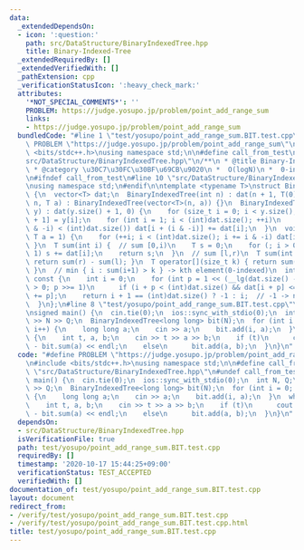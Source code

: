 ```yaml
---
data:
  _extendedDependsOn:
  - icon: ':question:'
    path: src/DataStructure/BinaryIndexedTree.hpp
    title: Binary-Indexed-Tree
  _extendedRequiredBy: []
  _extendedVerifiedWith: []
  _pathExtension: cpp
  _verificationStatusIcon: ':heavy_check_mark:'
  attributes:
    '*NOT_SPECIAL_COMMENTS*': ''
    PROBLEM: https://judge.yosupo.jp/problem/point_add_range_sum
    links:
    - https://judge.yosupo.jp/problem/point_add_range_sum
  bundledCode: "#line 1 \"test/yosupo/point_add_range_sum.BIT.test.cpp\"\n#define\
    \ PROBLEM \"https://judge.yosupo.jp/problem/point_add_range_sum\"\n\n#include\
    \ <bits/stdc++.h>\nusing namespace std;\n\n#define call_from_test\n#line 1 \"\
    src/DataStructure/BinaryIndexedTree.hpp\"\n/**\n * @title Binary-Indexed-Tree\n\
    \ * @category \u30C7\u30FC\u30BF\u69CB\u9020\n *  O(logN)\n *  0-indexed\n */\n\
    \n#ifndef call_from_test\n#line 10 \"src/DataStructure/BinaryIndexedTree.hpp\"\
    \nusing namespace std;\n#endif\n\ntemplate <typename T>\nstruct BinaryIndexedTree\
    \ {\n  vector<T> dat;\n  BinaryIndexedTree(int n) : dat(n + 1, T(0)) {}\n  BinaryIndexedTree(int\
    \ n, T a) : BinaryIndexedTree(vector<T>(n, a)) {}\n  BinaryIndexedTree(vector<T>\
    \ y) : dat(y.size() + 1, 0) {\n    for (size_t i = 0; i < y.size(); ++i) dat[i\
    \ + 1] = y[i];\n    for (int i = 1; i < (int)dat.size(); ++i)\n      if (i + (i\
    \ & -i) < (int)dat.size()) dat[i + (i & -i)] += dat[i];\n  }\n  void add(int i,\
    \ T a = 1) {\n    for (++i; i < (int)dat.size(); i += i & -i) dat[i] += a;\n \
    \ }\n  T sum(int i) {  // sum [0,i)\n    T s = 0;\n    for (; i > 0; i &= i -\
    \ 1) s += dat[i];\n    return s;\n  }\n  // sum [l,r)\n  T sum(int l, int r) {\
    \ return sum(r) - sum(l); }\n  T operator[](size_t k) { return sum(k + 1) - sum(k);\
    \ }\n  // min { i : sum(i+1) > k } -> kth element(0-indexed)\n  int find(T k)\
    \ const {\n    int i = 0;\n    for (int p = 1 << (__lg(dat.size() - 1) + 1); p\
    \ > 0; p >>= 1)\n      if (i + p < (int)dat.size() && dat[i + p] <= k) k -= dat[i\
    \ += p];\n    return i + 1 == (int)dat.size() ? -1 : i;  // -1 -> no solutions\n\
    \  }\n};\n#line 8 \"test/yosupo/point_add_range_sum.BIT.test.cpp\"\n#undef call_from_test\n\
    \nsigned main() {\n  cin.tie(0);\n  ios::sync_with_stdio(0);\n  int N, Q;\n  cin\
    \ >> N >> Q;\n  BinaryIndexedTree<long long> bit(N);\n  for (int i = 0; i < N;\
    \ i++) {\n    long long a;\n    cin >> a;\n    bit.add(i, a);\n  }\n  while (Q--)\
    \ {\n    int t, a, b;\n    cin >> t >> a >> b;\n    if (t)\n      cout << bit.sum(b)\
    \ - bit.sum(a) << endl;\n    else\n      bit.add(a, b);\n  }\n}\n"
  code: "#define PROBLEM \"https://judge.yosupo.jp/problem/point_add_range_sum\"\n\
    \n#include <bits/stdc++.h>\nusing namespace std;\n\n#define call_from_test\n#include\
    \ \"src/DataStructure/BinaryIndexedTree.hpp\"\n#undef call_from_test\n\nsigned\
    \ main() {\n  cin.tie(0);\n  ios::sync_with_stdio(0);\n  int N, Q;\n  cin >> N\
    \ >> Q;\n  BinaryIndexedTree<long long> bit(N);\n  for (int i = 0; i < N; i++)\
    \ {\n    long long a;\n    cin >> a;\n    bit.add(i, a);\n  }\n  while (Q--) {\n\
    \    int t, a, b;\n    cin >> t >> a >> b;\n    if (t)\n      cout << bit.sum(b)\
    \ - bit.sum(a) << endl;\n    else\n      bit.add(a, b);\n  }\n}\n"
  dependsOn:
  - src/DataStructure/BinaryIndexedTree.hpp
  isVerificationFile: true
  path: test/yosupo/point_add_range_sum.BIT.test.cpp
  requiredBy: []
  timestamp: '2020-10-17 15:44:25+09:00'
  verificationStatus: TEST_ACCEPTED
  verifiedWith: []
documentation_of: test/yosupo/point_add_range_sum.BIT.test.cpp
layout: document
redirect_from:
- /verify/test/yosupo/point_add_range_sum.BIT.test.cpp
- /verify/test/yosupo/point_add_range_sum.BIT.test.cpp.html
title: test/yosupo/point_add_range_sum.BIT.test.cpp
---
```


